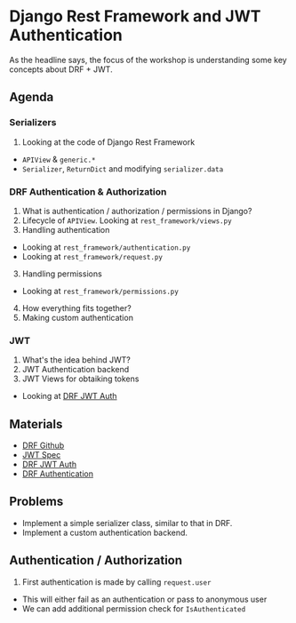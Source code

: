 # Django Rest Framework and JWT Authentication

As the headline says, the focus of the workshop is understanding some key concepts about DRF + JWT.

## Agenda

### Serializers

1. Looking at the code of Django Rest Framework
  * `APIView` & `generic.*`
  * `Serializer`, `ReturnDict` and modifying `serializer.data`

### DRF Authentication & Authorization

1. What is authentication / authorization / permissions in Django?
2. Lifecycle of `APIView`. Looking at `rest_framework/views.py`
3. Handling authentication
  * Looking at `rest_framework/authentication.py`
  * Looking at `rest_framework/request.py`
3. Handling permissions
  * Looking at `rest_framework/permissions.py`
4. How everything fits together?
5. Making custom authentication


### JWT

1. What's the idea behind JWT?
2. JWT Authentication backend
3. JWT Views for obtaiking tokens
  * Looking at [DRF JWT Auth](https://github.com/GetBlimp/django-rest-framework-jwt)

## Materials

* [DRF Github](https://github.com/tomchristie/django-rest-framework)
* [JWT Spec](https://jwt.io/)
* [DRF JWT Auth](https://github.com/GetBlimp/django-rest-framework-jwt)
* [DRF Authentication](http://www.django-rest-framework.org/api-guide/authentication/#authentication)

## Problems

* Implement a simple serializer class, similar to that in DRF.
* Implement a custom authentication backend.


## Authentication / Authorization

1. First authentication is made by calling `request.user`
  - This will either fail as an authentication or pass to anonymous user
  - We can add additional permission check for `IsAuthenticated`
